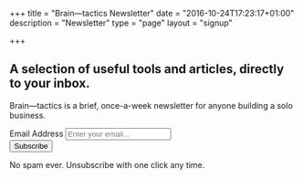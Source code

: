 +++
title = "Brain—tactics Newsletter"
date = "2016-10-24T17:23:17+01:00"
description = "Newsletter"
type = "page"
layout = "signup"

+++

<h2 class="u-h3">A selection of useful tools and articles, directly to your inbox.</h2>

Brain&mdash;tactics is a brief, once-a-week newsletter for anyone building a solo business.

<div class="u-marginTop-m"><form action="//harrycresswell.us14.list-manage.com/subscribe/post?u=4e8fba8d0ab4a857159c0104e&amp;id=d6ad2b65ca" method="post" name="mc-embedded-subscribe-form" class="validate" target="_blank" novalidate>
      <label class="u-visually-hidden" for="mce-EMAIL">Email Address</label>
      <input class="c-form c-form__input" name="EMAIL" placeholder="Enter your email..." type="email">
      <input name="LOCATION" value="newsletter landing page" type="hidden" id="mce-LOCATION">
      <div id="mce-responses" class="clear">
        <div class="response" id="mce-error-response" style="display:none"></div>
        <div class="response" id="mce-success-response" style="display:none"></div>
      </div>
      <!-- real people should not fill this in and expect good things - do not remove this or risk form bot signups-->
      <div style="position: absolute; left: -5000px;" aria-hidden="true">
        <input type="text" name="b_4e8fba8d0ab4a857159c0104e_d6ad2b65ca" tabindex="-1" value="">
      </div>
      <div class="c-newsletter__form-button">
        <input class="c-button c-button--primary" name="subscribe" type="submit" value="Subscribe">
      </div>
</form>
</div>


<p class="u-h5">No spam ever. Unsubscribe with one click any time.</a>

